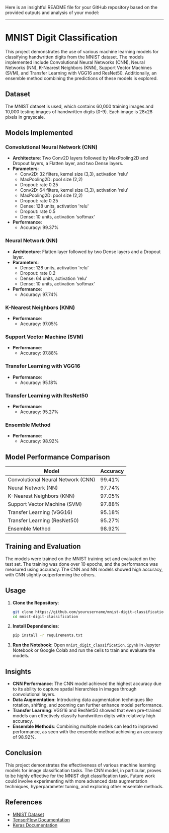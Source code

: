 Here is an insightful README file for your GitHub repository based on the provided outputs and analysis of your model:

---

# MNIST Digit Classification

This project demonstrates the use of various machine learning models for classifying handwritten digits from the MNIST dataset. The models implemented include Convolutional Neural Networks (CNN), Neural Networks (NN), K-Nearest Neighbors (KNN), Support Vector Machines (SVM), and Transfer Learning with VGG16 and ResNet50. Additionally, an ensemble method combining the predictions of these models is explored.

## Dataset

The MNIST dataset is used, which contains 60,000 training images and 10,000 testing images of handwritten digits (0-9). Each image is 28x28 pixels in grayscale.

## Models Implemented

### Convolutional Neural Network (CNN)

- **Architecture**: Two Conv2D layers followed by MaxPooling2D and Dropout layers, a Flatten layer, and two Dense layers.
- **Parameters**:
  - Conv2D: 32 filters, kernel size (3,3), activation 'relu'
  - MaxPooling2D: pool size (2,2)
  - Dropout: rate 0.25
  - Conv2D: 64 filters, kernel size (3,3), activation 'relu'
  - MaxPooling2D: pool size (2,2)
  - Dropout: rate 0.25
  - Dense: 128 units, activation 'relu'
  - Dropout: rate 0.5
  - Dense: 10 units, activation 'softmax'
- **Performance**:
  - Accuracy: 99.37%

### Neural Network (NN)

- **Architecture**: Flatten layer followed by two Dense layers and a Dropout layer.
- **Parameters**:
  - Dense: 128 units, activation 'relu'
  - Dropout: rate 0.2
  - Dense: 64 units, activation 'relu'
  - Dense: 10 units, activation 'softmax'
- **Performance**:
  - Accuracy: 97.74%

### K-Nearest Neighbors (KNN)

- **Performance**:
  - Accuracy: 97.05%

### Support Vector Machine (SVM)

- **Performance**:
  - Accuracy: 97.88%

### Transfer Learning with VGG16

- **Performance**:
  - Accuracy: 95.18%

### Transfer Learning with ResNet50

- **Performance**:
  - Accuracy: 95.27%

### Ensemble Method

- **Performance**:
  - Accuracy: 98.92%

## Model Performance Comparison

| Model                 | Accuracy |
|-----------------------|----------|
| Convolutional Neural Network (CNN) | 99.41%   |
| Neural Network (NN)   | 97.74%   |
| K-Nearest Neighbors (KNN) | 97.05%   |
| Support Vector Machine (SVM) | 97.88%   |
| Transfer Learning (VGG16) | 95.18%   |
| Transfer Learning (ResNet50) | 95.27%   |
| Ensemble Method       | 98.92%   |

## Training and Evaluation

The models were trained on the MNIST training set and evaluated on the test set. The training was done over 10 epochs, and the performance was measured using accuracy. The CNN and NN models showed high accuracy, with CNN slightly outperforming the others.

## Usage

1. **Clone the Repository**:
    ```bash
    git clone https://github.com/yourusername/mnist-digit-classification.git
    cd mnist-digit-classification
    ```

2. **Install Dependencies**:
    ```bash
    pip install -r requirements.txt
    ```

3. **Run the Notebook**:
    Open `mnist_digit_classification.ipynb` in Jupyter Notebook or Google Colab and run the cells to train and evaluate the models.

## Insights

- **CNN Performance**: The CNN model achieved the highest accuracy due to its ability to capture spatial hierarchies in images through convolutional layers.
- **Data Augmentation**: Introducing data augmentation techniques like rotation, shifting, and zooming can further enhance model performance.
- **Transfer Learning**: VGG16 and ResNet50 showed that even pre-trained models can effectively classify handwritten digits with relatively high accuracy.
- **Ensemble Methods**: Combining multiple models can lead to improved performance, as seen with the ensemble method achieving an accuracy of 98.92%.

## Conclusion

This project demonstrates the effectiveness of various machine learning models for image classification tasks. The CNN model, in particular, proves to be highly effective for the MNIST digit classification task. Future work could involve experimenting with more advanced data augmentation techniques, hyperparameter tuning, and exploring other ensemble methods.

## References

- [MNIST Dataset](http://yann.lecun.com/exdb/mnist/)
- [TensorFlow Documentation](https://www.tensorflow.org/api_docs)
- [Keras Documentation](https://keras.io/)

